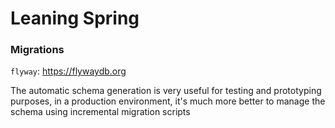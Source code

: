 # Leaning Spring

### Migrations 
`flyway`: <a href="https://flywaydb.org">https://flywaydb.org</a>
<p>
    The automatic schema generation is very useful for 
    testing and prototyping purposes, in a production environment, 
    it's much more better to manage the schema using incremental 
    migration scripts
</p>